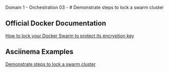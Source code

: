 Domain 1 - Orchestration
03 - # Demonstrate steps to lock a swarm cluster

## Official Docker Documentation
[How to lock your Docker Swarm to protect its encryption key](https://docs.docker.com/engine/swarm/swarm_manager_locking/)  

## Asciinema Examples
[Demonstrate steps to lock a swarm cluster](https://asciinema.org/a/taLgo9ebq1Ut1KOjF1iyvXUEb)
